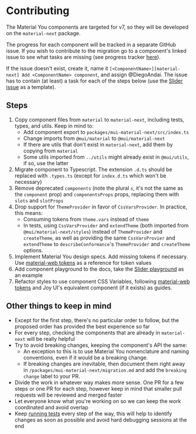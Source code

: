 # Contributing

The Material You components are targeted for v7, so they will be developed on the `material-next` package.

The progress for each component will be tracked in a separate GitHub issue. If you wish to contribute to the migration go to a component's linked issue to see what tasks are missing (see progress tracker [here](https://github.com/mui/material-ui/issues/29345)).

If the issue doesn't exist, create it, name it `[<ComponentName>][material-next] Add <ComponentName> component`, and assign @DiegoAndai. The issue has to contain (at least) a task for each of the steps below (use the [Slider issue](https://github.com/mui/material-ui/issues/37527) as a template).

## Steps

1. Copy component files from `material` to `material-next`, including tests, types, and utils. Keep in mind to:
   - Add component export to `packages/mui-material-next/src/index.ts`
   - Change imports from `@mui/material` to `@mui/material-next`
   - If there are utils that don't exist in `material-next`, add them by copying from `material`
   - Some utils imported from `../utils` might already exist in `@mui/utils`, if so, use the latter
2. Migrate component to Typescript. The extension `.d.ts` should be replaced with `.types.ts` (except for `index.d.ts` which won't be necessary)
3. Remove deprecated `components` (note the plural `s`, it's not the same as the `component` prop) and `componentsProps` props, replacing them with `slots` and `slotProps`
4. Drop support for `ThemeProvider` in favor of `CssVarsProvider`. In practice, this means:
   - Consuming tokens from `theme.vars` instead of `theme`
   - In tests, using `CssVarsProvider` and `extendTheme` (both imported from `@mui/material-next/styles`) instead of `ThemeProvider` and `createTheme`, as well as providing the same `CssVarsProvier` and `extendTheme` to `describeConformance`'s `ThemeProvider` and `createTheme` options.
5. Implement Material You design specs. Add missing tokens if necessary. Use [material-web tokens](https://github.com/material-components/material-web/tree/main/tokens) as a reference for token values
6. Add component playground to the docs, take the [Slider playground](https://mui.com/material-ui/react-slider/#material-you-version) as an example
7. Refactor styles to use component CSS Variables, following [material-web tokens](https://github.com/material-components/material-web/tree/main/tokens) and Joy UI's equivalent component (if it exists) as guides.

## Other things to keep in mind

- Except for the first step, there's no particular order to follow, but the proposed order has provided the best experience so far
- For every step, checking the components that are already in `material-next` will be really helpful
- Try to avoid breaking changes, keeping the component's API the same:
  - An exception to this is to use Material You nomenclature and naming conventions, even if it would be a breaking change.
  - If breaking changes are inevitable, then document them right away in `/packages/mui-material-next/migration.md` and add the `breaking change` label to your PR.
- Divide the work in whatever way makes more sense. One PR for a few steps or one PR for each step, however keep in mind that smaller pull requests will be reviewed and merged faster
- Let everyone know what you're working on so we can keep the work coordinated and avoid overlap
- Keep [running tests](https://github.com/mui/material-ui/blob/master/test/README.md) every step of the way, this will help to identify changes as soon as possible and avoid hard debugging sessions at the end
